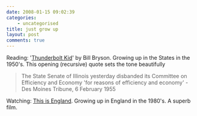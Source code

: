 ```yaml
---
date: 2008-01-15 09:02:39
categories:
    - uncategorised
title: just grow up
layout: post
comments: true
---
```

Reading:
'[Thunderbolt Kid](http://www.amazon.co.uk/Life-Times-Thunderbolt-Kid/dp/0552772542/ref=sr_1_1?ie=UTF8&s=books&qid=1202929523&sr=1-1)'
by Bill Bryson. Growing up in the States in the 1950's. This opening
(recursive) quote sets the tone beautifully

> The State Senate of Illinois yesterday disbanded its Committee on
> Efficiency and Economy 'for reasons of efficiency and economy' - Des
> Moines Tribune, 6 February 1955

Watching: [This is England](http://imdb.com/title/tt0480025/). Growing
up in England in the 1980's. A superb film.
